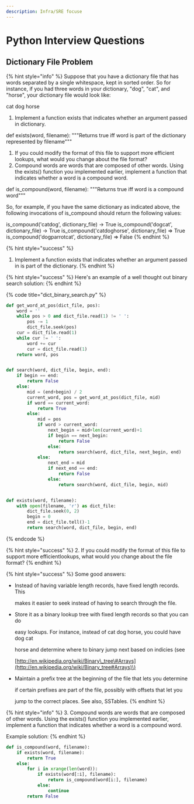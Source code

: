 ```yaml
---
description: Infra/SRE focuse
---
```


# Python Interview Questions

## Dictionary File Problem

{% hint style="info" %}
Suppose that you have a dictionary file that has words separated by a single whitespace, kept in sorted order. So for instance, if you had three words in your dictionary, "dog", "cat", and "horse", your dictionary file would look like:

cat dog horse

1. Implement a function exists that indicates whether an argument passed in dictionary.

def exists\(word, filename\): """Returns true iff word is part of the dictionary represented by filename"""

1. If you could modify the format of this file to support more efficient lookups, what would you change about the file format?
2. Compound words are words that are composed of other words. Using the exists\(\) function you implemented earlier, implement a function that indicates whether a word is a compound word.

def is\_compound\(word, filename\): """Returns true iff word is a compound word"""

So, for example, if you have the same dictionary as indicated above, the following invocations of is\_compound should return the following values:

is\_compound\('catdog', dictionary\_file\) -&gt; True is\_compound\('dogcat', dictionary\_file\) -&gt; True is\_compound\('catdoghorse', dictionary\_file\) =&gt; True is\_compound\('dogparrotcat', dictionary\_file\) =&gt; False
{% endhint %}

{% hint style="success" %}
1. Implement a function exists that indicates whether an argument passed in is part of the dictionary.
{% endhint %}

{% hint style="success" %}
Here's an example of a well thought out binary search solution:
{% endhint %}

{% code title="dict\_binary\_search.py" %}
```python
def get_word_at_pos(dict_file, pos):
    word = ''
    while pos > 0 and dict_file.read(1) != ' ':
        pos -= 1
        dict_file.seek(pos)
    cur = dict_file.read(1)
    while cur != ' ':
        word += cur
        cur = dict_file.read(1)
    return word, pos


def search(word, dict_file, begin, end):
    if begin == end:
        return False
    else:
        mid = (end+begin) / 2
        current_word, pos = get_word_at_pos(dict_file, mid)
        if word == current_word:
            return True
        else:
            mid = pos
            if word > current_word:
                next_begin = mid+len(current_word)+1
                if begin == next_begin:
                    return False
                else:
                    return search(word, dict_file, next_begin, end)
            else:
                next_end = mid
                if next_end == end:
                    return False
                else:
                    return search(word, dict_file, begin, mid)


def exists(word, filename):
    with open(filename, 'r') as dict_file:
        dict_file.seek(0, 2)
        begin = 0
        end = dict_file.tell()-1
        return search(word, dict_file, begin, end)

```
{% endcode %}



{% hint style="success" %}
2. If you could modify the format of this file to support more efficientlookups, what would you change about the file format?
{% endhint %}

{% hint style="success" %}
Some good answers:

* Instead of having variable length records, have fixed length records. This

  makes it easier to seek instead of having to search through the file.

* Store it as a binary lookup tree with fixed length records so that you can do

  easy lookups. For instance, instead of cat dog horse, you could have dog cat

  horse and determine where to binary jump next based on indicies \(see

  [http://en.wikipedia.org/wiki/Binary\_tree\#Arrays](http://en.wikipedia.org/wiki/Binary_tree#Arrays)\)

* Maintain a prefix tree at the beginning of the file that lets you determine

  if certain prefixes are part of the file, possibly with offsets that let you

  jump to the correct places. See also, SSTables.
{% endhint %}

{% hint style="info" %}
3. Compound words are words that are composed of other words. Using the exists\(\) function you implemented earlier, implement a function that indicates whether a word is a compound word.

Example solution:
{% endhint %}

```python
def is_compound(word, filename):
    if exists(word, filename):
        return True
    else:
        for i in xrange(len(word)):
            if exists(word[:i], filename):
                return is_compound(word[i:], filename)
            else:
                continue
        return False

```

